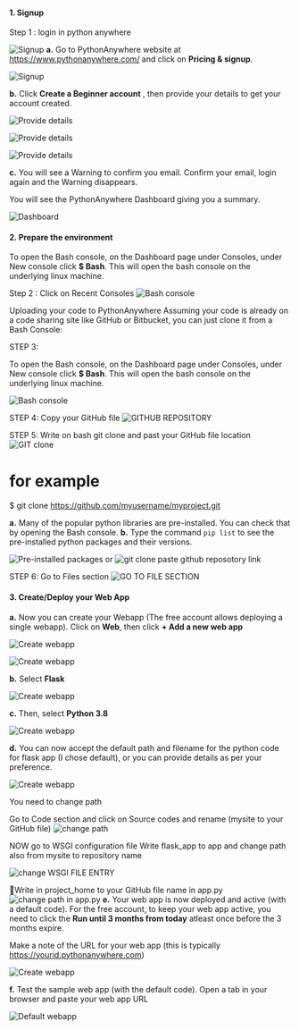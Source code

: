 

#### 1. Signup
  Step 1 : login in python anywhere
  
  ![Signup](images/login_pythonanywhere.png)
**a.** Go to PythonAnywhere website at https://www.pythonanywhere.com/ and click on **Pricing & signup**.

![Signup](images/1-sign-up-1.png)

**b.** Click **Create a Beginner account** , then provide your details to get your account created.

![Provide details](images/2-sign-up-2.png)

![Provide details](images/3-sign-up-3.png)

![Provide details](images/4-sign-up-4.png)

**c.** You will see a Warning to confirm you email. Confirm your email, login again and the Warning disappears.

You will see the PythonAnywhere Dashboard giving you a summary.

![Dashboard](images/5-sign-up-5.png)

#### 2. Prepare the environment
To open the Bash console, on the Dashboard page under Consoles, under New console click **$ Bash**. This will open the bash console on the underlying linux machine.
 
 
 
 Step 2 :
Click on Recent Consoles
![Bash console](images/console.png)


Uploading your code to PythonAnywhere
Assuming your code is already on a code sharing site like GitHub or Bitbucket, you can just clone it from a Bash Console:



 
STEP 3:

To open the Bash console, on the Dashboard page under Consoles, under New console click **$ Bash**. This will open the bash console on the underlying linux machine.
   
![Bash console](images/6-bash-console.png)

STEP 4:
Copy your GitHub file
![GITHUB REPOSITORY](images/github.png)

STEP 5:
Write on bash git clone and past your GitHub file location
![GIT clone](images/gitclone.png)

# for example
$ git clone https://github.com/myusername/myproject.git

**a.** Many of the popular python libraries are pre-installed. You can check that by opening the Bash console.
**b.** Type the command ```pip list``` to see the pre-installed python packages and their versions.
   
![Pre-installed packages](images/6-pip-list.png)
or 
![git clone paste github reposotory link](images/6-pip-list.png)
   
STEP 6:
Go to Files section
![GO TO FILE SECTION](images/filesection.png)
    

#### 3. Create/Deploy your Web App
 
**a.** Now you can create your Webapp (The free account allows deploying a single webapp). Click on **Web**, then click **+ Add a new web app**

![Create webapp](images/10-web-app-2.png)
    
![Create webapp](images/11-web-app-3.png)
    
**b.** Select **Flask**
    
![Create webapp](images/12-web-app-4.png)
    
**c.** Then, select **Python 3.8**
    
![Create webapp](images/13-web-app-5.png)
    
**d.** You can now accept the default path and filename for the python code for flask app (I chose default), or you can provide details as per your preference.
    
![Create webapp](images/14-web-app-6.png)

You need to change path

Go to Code section and click on Source codes and rename (mysite to your GitHub file)
![change path](images/code_section.png)

NOW go to WSGI configuration file 
Write flask_app to app and change path also from mysite to repository name

![change WSGI FILE ENTRY](images/wsgi.png)

Write in project_home to your GitHub file name in app.py
![change path in app.py](images/Picture1.png)
**e.** Your web app is now deployed and active (with a default code). For the free account, to keep your web app active, you need to click the **Run until 3 months from today** atleast once before the 3 months expire.
   
Make a note of the URL for your web app (this is typically https://yourid.pythonanywhere.com)
    
![Create webapp](images/15-web-app-7.png)
    
**f.** Test the sample web app (with the default code). Open a tab in your browser and paste your web app URL
   
![Default webapp](images/16-web-app-8.png)
   


